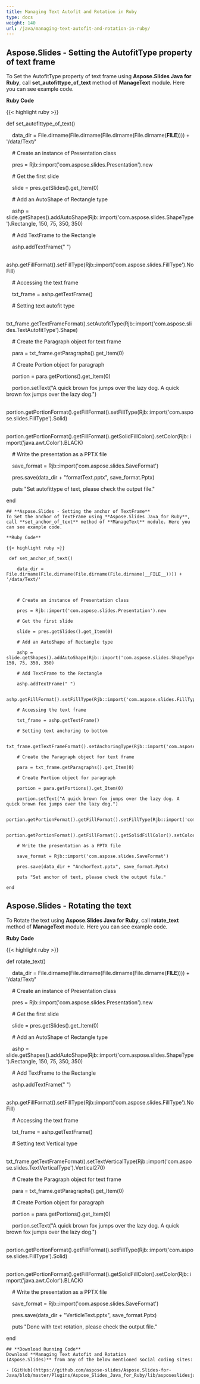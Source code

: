 ```yaml
---
title: Managing Text Autofit and Rotation in Ruby
type: docs
weight: 140
url: /java/managing-text-autofit-and-rotation-in-ruby/
---
```


## **Aspose.Slides - Setting the AutofitType property of text frame**
To Set the AutofitType property of text frame using **Aspose.Slides Java for Ruby**, call **set_autofittype_of_text** method of **ManageText** module. Here you can see example code.

**Ruby Code**

{{< highlight ruby >}}

 def set_autofittype_of_text()

    data_dir = File.dirname(File.dirname(File.dirname(File.dirname(__FILE__)))) + '/data/Text/'



    # Create an instance of Presentation class

    pres = Rjb::import('com.aspose.slides.Presentation').new

    # Get the first slide

    slide = pres.getSlides().get_Item(0)

    # Add an AutoShape of Rectangle type

    ashp = slide.getShapes().addAutoShape(Rjb::import('com.aspose.slides.ShapeType').Rectangle, 150, 75, 350, 350)

    # Add TextFrame to the Rectangle

    ashp.addTextFrame(" ")

    ashp.getFillFormat().setFillType(Rjb::import('com.aspose.slides.FillType').NoFill)

    # Accessing the text frame

    txt_frame = ashp.getTextFrame()

    # Setting text autofit type

    txt_frame.getTextFrameFormat().setAutofitType(Rjb::import('com.aspose.slides.TextAutofitType').Shape)

    # Create the Paragraph object for text frame

    para = txt_frame.getParagraphs().get_Item(0)

    # Create Portion object for paragraph

    portion = para.getPortions().get_Item(0)

    portion.setText("A quick brown fox jumps over the lazy dog. A quick brown fox jumps over the lazy dog.")

    portion.getPortionFormat().getFillFormat().setFillType(Rjb::import('com.aspose.slides.FillType').Solid)

    portion.getPortionFormat().getFillFormat().getSolidFillColor().setColor(Rjb::import('java.awt.Color').BLACK)

    # Write the presentation as a PPTX file

    save_format = Rjb::import('com.aspose.slides.SaveFormat')

    pres.save(data_dir + "formatText.pptx", save_format.Pptx)

    puts "Set autofittype of text, please check the output file."

end

```
## **Aspose.Slides - Setting the anchor of TextFrame**
To Set the anchor of TextFrame using **Aspose.Slides Java for Ruby**, call **set_anchor_of_text** method of **ManageText** module. Here you can see example code.

**Ruby Code**

{{< highlight ruby >}}

 def set_anchor_of_text()

    data_dir = File.dirname(File.dirname(File.dirname(File.dirname(__FILE__)))) + '/data/Text/'



    # Create an instance of Presentation class

    pres = Rjb::import('com.aspose.slides.Presentation').new

    # Get the first slide

    slide = pres.getSlides().get_Item(0)

    # Add an AutoShape of Rectangle type

    ashp = slide.getShapes().addAutoShape(Rjb::import('com.aspose.slides.ShapeType').Rectangle, 150, 75, 350, 350)

    # Add TextFrame to the Rectangle

    ashp.addTextFrame(" ")

    ashp.getFillFormat().setFillType(Rjb::import('com.aspose.slides.FillType').NoFill)

    # Accessing the text frame

    txt_frame = ashp.getTextFrame()

    # Setting text anchoring to bottom

    txt_frame.getTextFrameFormat().setAnchoringType(Rjb::import('com.aspose.slides.TextAnchorType').Bottom)

    # Create the Paragraph object for text frame

    para = txt_frame.getParagraphs().get_Item(0)

    # Create Portion object for paragraph

    portion = para.getPortions().get_Item(0)

    portion.setText("A quick brown fox jumps over the lazy dog. A quick brown fox jumps over the lazy dog.")

    portion.getPortionFormat().getFillFormat().setFillType(Rjb::import('com.aspose.slides.FillType').Solid)

    portion.getPortionFormat().getFillFormat().getSolidFillColor().setColor(Rjb::import('java.awt.Color').BLACK)

    # Write the presentation as a PPTX file

    save_format = Rjb::import('com.aspose.slides.SaveFormat')

    pres.save(data_dir + "AnchorText.pptx", save_format.Pptx)

    puts "Set anchor of text, please check the output file."

end

```
## **Aspose.Slides - Rotating the text**
To Rotate the text using **Aspose.Slides Java for Ruby**, call **rotate_text** method of **ManageText** module. Here you can see example code.

**Ruby Code**

{{< highlight ruby >}}

 def rotate_text()

    data_dir = File.dirname(File.dirname(File.dirname(File.dirname(__FILE__)))) + '/data/Text/'



    # Create an instance of Presentation class

    pres = Rjb::import('com.aspose.slides.Presentation').new

    # Get the first slide

    slide = pres.getSlides().get_Item(0)

    # Add an AutoShape of Rectangle type

    ashp = slide.getShapes().addAutoShape(Rjb::import('com.aspose.slides.ShapeType').Rectangle, 150, 75, 350, 350)

    # Add TextFrame to the Rectangle

    ashp.addTextFrame(" ")

    ashp.getFillFormat().setFillType(Rjb::import('com.aspose.slides.FillType').NoFill)

    # Accessing the text frame

    txt_frame = ashp.getTextFrame()

    # Setting text Vertical type

    txt_frame.getTextFrameFormat().setTextVerticalType(Rjb::import('com.aspose.slides.TextVerticalType').Vertical270)

    # Create the Paragraph object for text frame

    para = txt_frame.getParagraphs().get_Item(0)

    # Create Portion object for paragraph

    portion = para.getPortions().get_Item(0)

    portion.setText("A quick brown fox jumps over the lazy dog. A quick brown fox jumps over the lazy dog.")

    portion.getPortionFormat().getFillFormat().setFillType(Rjb::import('com.aspose.slides.FillType').Solid)

    portion.getPortionFormat().getFillFormat().getSolidFillColor().setColor(Rjb::import('java.awt.Color').BLACK)

    # Write the presentation as a PPTX file

    save_format = Rjb::import('com.aspose.slides.SaveFormat')

    pres.save(data_dir + "VerticleText.pptx", save_format.Pptx)

    puts "Done with text rotation, please check the output file."

end

```
## **Download Running Code**
Download **Managing Text Autofit and Rotation (Aspose.Slides)** from any of the below mentioned social coding sites:

- [GitHub](https://github.com/aspose-slides/Aspose.Slides-for-Java/blob/master/Plugins/Aspose_Slides_Java_for_Ruby/lib/asposeslidesjava/Text/managetext.rb)
